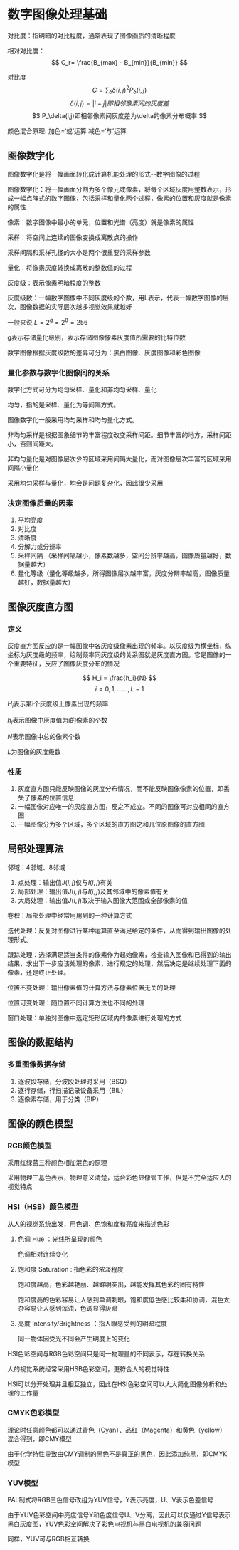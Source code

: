 # 数字图像处理基础

对比度：指明暗的对比程度，通常表现了图像画质的清晰程度

相对对比度：
$$ C_r= \frac{B_{max} - B_{min}}{B_{min}} $$

对比度
$$ C = \sum_{\delta} \delta(i,j)^2P_\delta(i,j)$$
$$ \delta(i,j) = |i-j| 即相邻像素间的灰度差$$
$$ P_\delta(i,j)即相邻像素间灰度差为\delta的像素分布概率 $$

颜色混合原理:
加色=‘或’运算
减色=‘与’运算

## 图像数字化

图像数字化是将一幅画面转化成计算机能处理的形式--数字图像的过程

图像数字化：将一幅画面分割为多个像元或像素，将每个区域灰度用整数表示，形成一幅点阵式的数字图像，包括采样和量化两个过程，像素的位置和灰度就是像素的属性

像素：数字图像中最小的单元，位置和光谱（亮度）就是像素的属性

采样：将空间上连续的图像变换成离散点的操作

采样间隔和采样孔径的大小是两个很重要的采样参数

量化：将像素灰度转换成离散的整数值的过程

灰度级：表示像素明暗程度的整数

灰度级数：一幅数字图像中不同灰度级的个数，用L表示，代表一幅数字图像的层次，图像数据的实际层次越多视觉效果就越好

一般来说 $L=2^g=2^8=256$

g表示存储量化级别，表示存储图像像素灰度值所需要的比特位数

数字图像根据灰度级数的差异可分为：黑白图像、灰度图像和彩色图像

### 量化参数与数字化图像间的关系

数字化方式可分为均匀采样、量化和非均匀采样、量化

均匀，指的是采样、量化为等间隔方式。

图像数字化一般采用均匀采样和均匀量化方式。

非均匀采样是根据图象细节的丰富程度改变采样间距。细节丰富的地方，采样间距小，否则间距大。

非均匀量化是对图像层次少的区域采用间隔大量化，而对图像层次丰富的区域采用间隔小量化

采用均匀采样与量化，均会是问题复杂化，因此很少采用

### 决定图像质量的因素

1. 平均亮度
2. 对比度
3. 清晰度
4. 分解力或分辨率
5. 采样间隔 （采样间隔越小，像素数越多，空间分辨率越高，图像质量越好，数据量越大）
6. 量化等级（量化等级越多，所得图像层次越丰富，灰度分辨率越高，图像质量越好，数据量越大）
   
## 图像灰度直方图

### 定义
灰度直方图反应的是一幅图像中各灰度级像素出现的频率。以灰度级为横坐标，纵坐标为灰度级的频率，绘制频率同灰度级的关系图就是灰度直方图。它是图像的一个重要特征，反应了图像灰度分布的情况

$$ H_i = \frac{h_i}{N}  $$
$$ i=0,1,......,L-1 $$
   
$H_i$表示第i个灰度级上像素出现的频率

$h_i$表示图像中灰度值为i的像素的个数

$N$表示图像中总的像素个数

$L$为图像的灰度级数

### 性质

1. 灰度直方图只能反映图像的灰度分布情况，而不能反映图像像素的位置，即丢失了像素的位置信息
2. 一幅图像对应唯一的灰度直方图，反之不成立。不同的图像可对应相同的直方图
3. 一幅图像分为多个区域，多个区域的直方图之和几位原图像的直方图

## 局部处理算法

邻域：4邻域、8邻域

1. 点处理：输出值$J(i,j)$仅与$I(i,j)$有关
2. 局部处理：输出值$J(i,j)$与$I(i,j)$及其邻域中的像素值有关
3. 大局处理：输出值$J(i,j)$取决于输入图像大范围或全部像素的值
   
卷积：局部处理中经常用用到的一种计算方式

迭代处理：反复对图像进行某种运算直至满足给定的条件，从而得到输出图像的处理形式。

跟踪处理：选择满足适当条件的像素作为起始像素，检查输入图像和已得到的输出结果，求出下一步应该处理的像素，进行规定的处理，然后决定是继续处理下面的像素，还是终止处理。

位置不变处理：输出像素值的计算方法与像素位置无关的处理

位置可变处理：随位置不同计算方法也不同的处理

窗口处理：单独对图像中选定矩形区域内的像素进行处理的方式

## 图像的数据结构

### 多重图像数据存储

1. 逐波段存储，分波段处理时采用（BSQ）
2. 逐行存储，行扫描记录设备采用（BIL）
3. 逐像素存储，用于分类（BIP）

## 图像的颜色模型

### RGB颜色模型 

采用红绿蓝三种颜色相加混色的原理

采用物理三基色表示，物理意义清楚，适合彩色显像管工作，但是不完全适应人的视觉特点

### HSI（HSB）颜色模型

从人的视觉系统出发，用色调、色饱和度和亮度来描述色彩

1. 色调 Hue ：光线所呈现的颜色
   
   色调相对连续变化
2. 饱和度 Saturation : 指色彩的浓淡程度
   
   饱和度越高，色彩越艳丽、越鲜明突出，越能发挥其色彩的固有特性
   
   饱和度高的色彩容易让人感到单调刺眼，饱和度低色感比较柔和协调，混色太杂容易让人感到浑浊，色调显得灰暗

3. 亮度 Intensity/Brightness ：指人眼感受到的明暗程度

   同一物体因受光不同会产生明度上的变化

HSI色彩空间与RGB色彩空间只是同一物理量的不同表示，存在转换关系

人的视觉系统经常采用HSB色彩空间，更符合人的视觉特性

HSI可以分开处理并且相互独立，因此在HSI色彩空间可以大大简化图像分析和处理的工作量

### CMYK色彩模型

理论时任意颜色都可以通过青色（Cyan）、品红（Magenta）和黄色（yellow）混合得到，即CMY模型

由于化学特性导致由CMY调制的黑色不是真正的黑色，因此添加纯黑，即CMYK模型

### YUV模型

PAL制式将RGB三色信号改组为YUV信号，Y表示亮度，U、V表示色差信号

由于YUV色彩空间中亮度信号Y和色度信号U、V分离，因此可以仅通过Y信号表示黑白灰度图，YUV色彩空间解决了彩色电视机与黑白电视机的兼容问题

同样，YUV可与RGB相互转换

